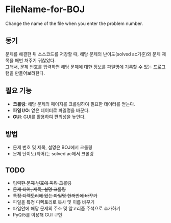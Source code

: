 # FileName-for-BOJ
Change the name of the file when you enter the problem number.

## 동기
 문제를 해결한 뒤 소스코드를 저장할 때, 해당 문제의 난이도(solved ac기준)와 문제 제목을 매번 쳐주기 귀찮았다.\
그래서, 문제 번호를 입력하면 해당 문제에 대한 정보를 파일명에 기록할 수 있는 프로그램을 만들어보려한다.

## 필요 기능
* **크롤링**: 해당 문제의 페이지를 크롤링하여 필요한 데이터를 얻는다.
* **파일 I/O**: 얻은 데이터로 파일명을 바꾼다.
* **GUI**: GUI를 활용하여 편의성을 높인다.

## 방법
* 문제 번호 및 제목, 설명은 BOJ에서 크롤링
* 문제 난이도(티어)는 solved ac에서 크롤링

## TODO
* ~~입력한 문제 번호에 따라 크롤링~~
* ~~문제 티어, 제목, 설명 크롤링~~
* ~~특정 디렉토리에 있는 파일명 한꺼번에 바꾸기~~
* 파일을 특정 디렉토리로 복사 및 이름 바꾸기
* 파일안에 해당 문제의 주소 및 알고리즘 주석으로 추가하기 
* PyQt5를 이용해 GUI 구현

